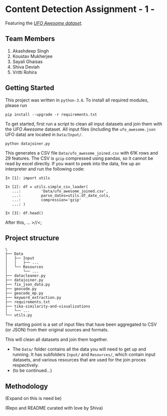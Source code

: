 # Content Detection Assignment - 1 - 

Featuring the *[UFO Awesome dataset](https://www.dropbox.com/sh/s1lgh3fjtc5d12x/AADZUx0SVmBmw76SYeMylF2Sa?dl=0).*

## Team Members

1.  Akashdeep Singh
2.  Koustav Mukherjee
3.  Sayali Ghaisas
4.  Shiva Deviah
5.  Vritti Rohira

## Getting Started

This project was written in `python-3.6`. To install all required modules, please run

    pip install --upgrade -r requirements.txt 

To get started, first run a script to clean all input datasets and join them with the *UFO Awesome* dataset. All input files (including the `ufo_awesome.json` UFO data) are located in `Data/Input/`.

    python datajoiner.py

This generates a CSV file `Data/ufo_awesome_joined.csv` with 61K rows and 29 features. The CSV is `gzip` compressed using pandas, so it cannot be read by excel directly. If you want to peek into the data, fire up an interpreter and run the following code:

    In [1]: import utils

    In [2]: df = utils.simple_csv_loader(
       ...:         'Data/ufo_awesome_joined.csv', 
       ...:         parse_dates=utils.df_date_cols, 
       ...:         compression='gzip'
       ...: )

    In [3]: df.head()

After this, ... >//<;

## Project structure

    \
    ├── Data
    │   ├── Input
    │   │   ├── ...
    │   └── Resources
    │       └── ...
    ├── datacleaner.py
    ├── datajoiner.py
    ├── fix_json_data.py
    ├── geocode.py
    ├── geocode_mp.py
    ├── keyword_extraction.py
    ├── requirements.txt
    ├── tika-similarity-and-visualizations
    │   └── ...
    └── utils.py

The starting point is a set of input files that have been aggregated to CSV (or JSON) from their original sources and formats.


This will clean all datasets and join them together.

-   The `Data/` folder contains all the data you will need to get up and running. It has subfolders `Input/` and `Resources/`, which contain input datasets, and various resources that are used for the join proces respectively.  
-   (to be continued...)

## Methodology

(Expand on this is need be)

(Repo and README curated with love by Shiva)
